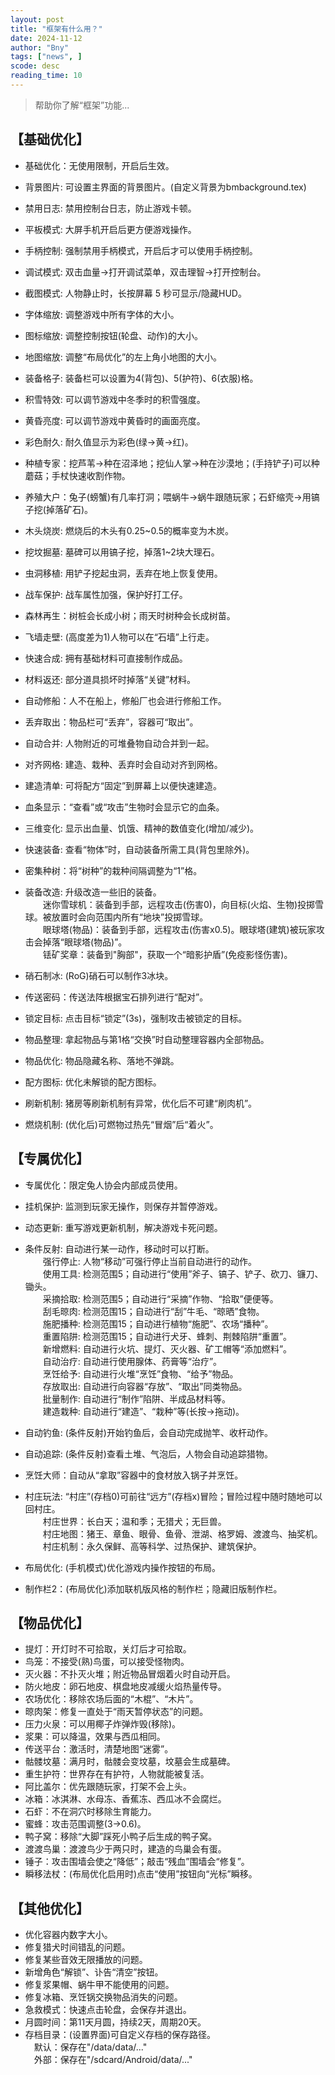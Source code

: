 ```yaml
---
layout: post
title: "框架有什么用？"
date: 2024-11-12
author: "Bny"
tags: ["news", ]
scode: desc
reading_time: 10
---
```


> 帮助你了解“框架”功能...


## 【基础优化】  

- 基础优化：无使用限制，开启后生效。  
- 背景图片: 可设置主界面的背景图片。(自定义背景为bmbackground.tex)  
- 禁用日志: 禁用控制台日志，防止游戏卡顿。  
- 平板模式: 大屏手机开启后更方便游戏操作。  
- 手柄控制: 强制禁用手柄模式，开启后才可以使用手柄控制。  
- 调试模式: 双击血量->打开调试菜单，双击理智->打开控制台。  
- 截图模式: 人物静止时，长按屏幕 5 秒可显示/隐藏HUD。  

- 字体缩放: 调整游戏中所有字体的大小。  
- 图标缩放: 调整控制按钮(轮盘、动作)的大小。  
- 地图缩放: 调整“布局优化”的左上角小地图的大小。  
- 装备格子: 装备栏可以设置为4(背包)、5(护符)、6(衣服)格。  
- 积雪特效: 可以调节游戏中冬季时的积雪强度。  
- 黄昏亮度: 可以调节游戏中黄昏时的画面亮度。  
- 彩色耐久: 耐久值显示为彩色(绿->黄->红)。  

- 种植专家：挖芦苇->种在沼泽地；挖仙人掌->种在沙漠地；(手持铲子)可以种蘑菇；手杖快速收割作物。  
- 养殖大户：兔子(螃蟹)有几率打洞；喂蜗牛->蜗牛跟随玩家；石虾缩壳->用镐子挖(掉落矿石)。  
- 木头烧炭: 燃烧后的木头有0.25~0.5的概率变为木炭。  
- 挖坟掘墓: 墓碑可以用镐子挖，掉落1~2块大理石。  
- 虫洞移植: 用铲子挖起虫洞，丢弃在地上恢复使用。  
- 战车保护: 战车属性加强，保护好打工仔。  
- 森林再生：树桩会长成小树；雨天时树种会长成树苗。  

- 飞墙走壁: (高度差为1)人物可以在“石墙”上行走。  
- 快速合成: 拥有基础材料可直接制作成品。  
- 材料返还: 部分道具损坏时掉落“关键”材料。  
- 自动修船：人不在船上，修船厂也会进行修船工作。  
- 丢弃取出：物品栏可“丢弃”，容器可“取出”。  
- 自动合并: 人物附近的可堆叠物自动合并到一起。  
- 对齐网格: 建造、栽种、丢弃时会自动对齐到网格。  

- 建造清单: 可将配方“固定”到屏幕上以便快速建造。  
- 血条显示：“查看”或“攻击”生物时会显示它的血条。  
- 三维变化: 显示出血量、饥饿、精神的数值变化(增加/减少)。  
- 快速装备: 查看“物体”时，自动装备所需工具(背包里除外)。  
- 密集种树：将“树种”的栽种间隔调整为“1”格。  
- 装备改造: 升级改造一些旧的装备。  
　　迷你雪球机：装备到手部，远程攻击(伤害0)，向目标(火焰、生物)投掷雪球。被放置时会向范围内所有“地块”投掷雪球。  
　　眼球塔(物品)：装备到手部，远程攻击(伤害x0.5)。眼球塔(建筑)被玩家攻击会掉落“眼球塔(物品)”。  
　　铥矿奖章：装备到"胸部"，获取一个“暗影护盾”(免疫影怪伤害)。  
- 硝石制冰: (RoG)硝石可以制作3冰块。  

- 传送密码：传送法阵根据宝石排列进行“配对”。  
- 锁定目标: 点击目标“锁定”(3s)，强制攻击被锁定的目标。  
- 物品整理: 拿起物品与第1格“交换”时自动整理容器内全部物品。  
- 物品优化: 物品隐藏名称、落地不弹跳。  
- 配方图标: 优化未解锁的配方图标。  
- 刷新机制: 猪房等刷新机制有异常，优化后不可建“刷肉机”。  
- 燃烧机制: (优化后)可燃物过热先“冒烟”后“着火”。  



## 【专属优化】  

- 专属优化：限定兔人协会内部成员使用。  
- 挂机保护: 监测到玩家无操作，则保存并暂停游戏。  
- 动态更新: 重写游戏更新机制，解决游戏卡死问题。  
- 条件反射: 自动进行某一动作，移动时可以打断。  
　　强行停止: 人物“移动”可强行停止当前自动进行的动作。  
　　使用工具: 检测范围5；自动进行“使用”斧子、镐子、铲子、砍刀、镰刀、锄头。  
　　采摘拾取: 检测范围5；自动进行“采摘”作物、“拾取”便便等。  
　　刮毛晾肉: 检测范围15；自动进行“刮”牛毛、“晾晒”食物。  
　　施肥播种: 检测范围15；自动进行植物“施肥”、农场“播种”。  
　　重置陷阱: 检测范围15；自动进行犬牙、蜂刺、荆棘陷阱“重置”。  
　　新增燃料: 自动进行火坑、提灯、灭火器、矿工帽等“添加燃料”。  
　　自动治疗: 自动进行使用腺体、药膏等“治疗”。  
　　烹饪给予: 自动进行火堆“烹饪”食物、“给予”物品。  
　　存放取出: 自动进行向容器“存放”、“取出”同类物品。  
　　批量制作: 自动进行“制作”陷阱、半成品材料等。  
　　建造栽种: 自动进行“建造”、“栽种”等(长按->拖动)。  
- 自动钓鱼: (条件反射)开始钓鱼后，会自动完成抛竿、收杆动作。  
- 自动追踪: (条件反射)查看土堆、气泡后，人物会自动追踪猎物。  
- 烹饪大师：自动从“拿取”容器中的食材放入锅子并烹饪。  

- 村庄玩法: “村庄”(存档0)可前往“远方”(存档x)冒险；冒险过程中随时随地可以回村庄。  
　　村庄世界：长白天；温和季；无猎犬；无巨兽。  
　　村庄地图：猪王、章鱼、眼骨、鱼骨、泄湖、格罗姆、渡渡鸟、抽奖机。  
　　村庄机制：永久保鲜、高等科学、过热保护、建筑保护。  
- 布局优化: (手机模式)优化游戏内操作按钮的布局。  
- 制作栏2：(布局优化)添加联机版风格的制作栏；隐藏旧版制作栏。  



## 【物品优化】  

- 提灯：开灯时不可拾取，关灯后才可拾取。  
- 鸟笼：不接受(熟)鸟蛋，可以接受怪物肉。  
- 灭火器：不扑灭火堆；附近物品冒烟着火时自动开启。  
- 防火地皮：卵石地皮、棋盘地皮减缓火焰热量传导。  
- 农场优化：移除农场后面的“木棍”、“木片”。  
- 晾肉架：修复一直处于“雨天暂停状态”的问题。  
- 压力火泉：可以用椰子炸弹炸毁(移除)。  
- 浆果：可以降温，效果与西瓜相同。  
- 传送平台：激活时，清楚地图“迷雾”。  
- 骷髅坟墓：满月时，骷髅会变坟墓，坟墓会生成墓碑。  
- 重生护符：世界存在有护符，人物就能被复活。  
- 阿比盖尔：优先跟随玩家，打架不会上头。  
- 冰箱：冰淇淋、水母冻、香蕉冻、西瓜冰不会腐烂。  
- 石虾：不在洞穴时移除生育能力。  
- 蜜蜂：攻击范围调整(3->0.6)。  
- 鸭子窝：移除“大脚”踩死小鸭子后生成的鸭子窝。  
- 渡渡鸟巢：渡渡鸟少于两只时，建造的鸟巢会有蛋。  
- 锤子：攻击围墙会使之“降低”；敲击“残血”围墙会“修复”。  
- 瞬移法杖：(布局优化启用时)点击“使用”按钮向“光标”瞬移。  



## 【其他优化】  

- 优化容器内数字大小。  
- 修复猎犬时间错乱的问题。  
- 修复某些音效无限播放的问题。  
- 新增角色“解锁”、讣告“清空”按钮。  
- 修复浆果帽、蜗牛甲不能使用的问题。  
- 修复冰箱、烹饪锅交换物品消失的问题。  
- 急救模式：快速点击轮盘，会保存并退出。  
- 月圆时间：第11天月圆，持续2天，周期20天。  
- 存档目录：(设置界面)可自定义存档的保存路径。  
　默认：保存在"/data/data/..."  
　外部：保存在"/sdcard/Android/data/..."
